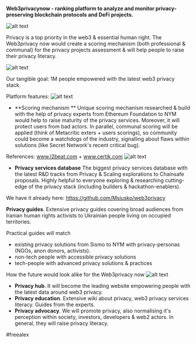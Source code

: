 **Web3privacynow - ranking platform to analyze and monitor privacy-preserving blockchain protocols and DeFi projects.**

![alt text](https://github.com/Msiusko/web3privacy/blob/main/Web3privacynowplatform/Staticobjects/Screenshot%202023-01-27%20at%2011.34.42.png?raw=true)

Privacy is a top priority in the web3 & essential human right. The Web3privacy now would create a scoring mechanism (both professional & communal) for the privacy projects assessment & will help people to raise their privacy literacy.

![alt text](https://github.com/Msiusko/web3privacy/blob/main/Web3privacynowplatform/Staticobjects/Screenshot%202023-01-27%20at%2011.55.43.png?raw=true) 

Our tangible goal: 1M people empowered with the latest web3 privacy stack.

Platform features:
![alt text](https://github.com/Msiusko/web3privacy/blob/main/Web3privacynowplatform/Staticobjects/Screenshot%202023-01-27%20at%2011.37.28.png?raw=true)

- **Scoring mechanism **
Unique scoring mechanism researched & build with the help of privacy experts from Ethereum Foundation to NYM would help to raise maturity of the privacy services. Moreover, it will protect users from bad actors.
In parallel, communal scoring will be applied (think of Metacritic exters + users scorings), so community could become a watchdogs of the industry, signalling about flaws within solutions (like Secret Network's recent critical bug).

References: www.l2beat.com + www.certik.com
![alt text](https://github.com/Msiusko/web3privacy/blob/main/Web3privacynowplatform/Staticobjects/Screenshot%202023-01-27%20at%2011.48.45.png?raw=true)

- **Privacy services database** 
The biggest privacy services database with the latest R&D tracks from Privacy & Scaling explorations to Chainsafe proposals.
Highly helpful to everyone exploring & researching cutting-edge of the privacy stack (including builders & hackathon-enablers).

We have it already here: https://github.com/Msiusko/web3privacy

**Privacy guides**.
Extensive privacy guides covering broad audiences from Iranian human rights activists to Ukrainian people living on occupied territories.

Practical guides will match

- existing privacy solutions from Sismo to NYM with privacy-personas (NGOs, anon donors, activists).
- non-tech people with accessible privacy solutions
- tech-people with advanced privacy solutions & practices

How the future would look alike for the Web3privacy now
![alt text](https://github.com/Msiusko/web3privacy/blob/main/Web3privacynowplatform/Staticobjects/Screenshot%202023-01-27%20at%2011.48.53.png?raw=true)

- **Privacy hub**. It will become the leading website empowering people with the latest data around web3 privacy.
- **Privacy education**. Extensive wiki about privacy, web3 privacy services literacy. Guides from the experts.
- **Privacy advocacy**. We will promote privacy, also normalising it's perception within society, investors, developers & web2 actors.
In general, they will raise privacy literacy.

#freealex
